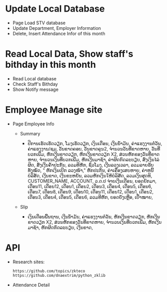 # Update Local Database

- Page Load STV database
- Update Department, Employer Information
- Delete, Insert Attendance Infor of this month

# Read Local Data, Show staff's bithday in this month

- Read Local database
- Check Staff's Bithday
- Show Notify message

# Employee Manage site

- Page Employee Info

  - Summary
    - ປີການເຮັດເຮັດວຽກ, ໂມງເຮັດວຽກ, ເງິນເດືອນ, ເງີນນ້ຳມັນ, ຄ່າແຮງງານຕໍ່ວັນ, ຄ່າແຮງງານ/ຊມ, ວັນຂາດຄອບ, ວັນຂາດຄູນ2, ຈໍານວນວັນທີ່ຂາດຫາຍ, ວັນທີ່ບວກເພີ່ມ, ຫັກເງີນຂາດວຽກ, ຫັກເງີນຂາດວຽກ X2, ສ່ວນຫັກຂອງວັນທີ່ຂາດຫາຍ, ຈໍານວນເງິນທີ່ບວກເພີ່ມ, ຫັກເງີນມາຊ້າ, ຄ່າຜິດກົດລະບຽບ, ສົ່ງເງິນໄລ່ຜິດ, ສົ່ງເງີນຄໍ້າປະກັນ, ລວມທີຫັກ, ຊົ່ວໂມງ, ເງີນລວງເວລາ, ລວມລາຍຮັບທັງໝົດ, " ຫັກເງິນເບີກ
      ລວງໜ້າ," ຫັກປະກັນ, ຄ່າເຄື່ອງເສຍຫາຍ, ຄ່າຫນີ້ບໍລິສັດ, ເງີນຂາດ, ເງີນຂະຫຍັນ, ລວມຫັກເງິນໃຫ້ບໍລິສັດ, ລວມເງິນສຸດທິ, CUSTOMER_NAME, ACCOUNT, ວ.ດ.ປ ຈ່າຍເງີນເດືອນ, ຍອດຍົກມາ, ເດືອນ11, ເດືອນ12, ເດືອນ1, ເດືອນ2, ເດືອນ3, ເດືອນ4, ເດືອນ5, ເດືອນ6, ເດືອນ7, ເດືອນ8, ເດືອນ9, ເດືອນ10, ເດືອນ11, ເດືອນ12, ເດືອນ1, ເດືອນ2, ເດືອນ3, ເດືອນ4, ເດືອນ5, ເດືອນ6, ລວມທີຫັກ, ຍອດຍັງເຫຼືອ, ເປົ້າໝາຍ,
  - Slip

    - ເງິນເດືອນພື້ນຖານ, ເງີນນ້ຳມັນ, ຄ່າແຮງງານຕໍ່ວັນ, ຫັກເງີນຂາດວຽກ, ຫັກເງີນຂາດວຽກ X2, ສ່ວນຫັກຂອງວັນທີ່ຂາດຫາຍ, ຈໍານວນເງິນທີ່ບວກເພີ່ມ, ຫັກເງີນມາຊ້າ, ຫັກຜິດກົດລະບຽບ, ເງີນຂາດ,

# API

- Research sites:

  `https://github.com/topics/zkteco`
  `https://github.com/dnaextrim/python_zklib`

- Attendance Detail
